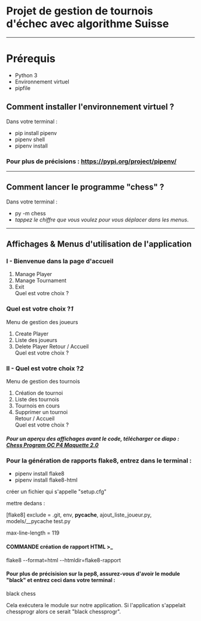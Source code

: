 # Projet de gestion de tournois d'échec avec algorithme Suisse
---
# Prérequis

- Python 3
- Environnement virtuel
- pipfile

## Comment installer l'environnement virtuel ?
Dans votre terminal :

* pip install pipenv
* pipenv shell
* pipenv install

### Pour plus de précisions : https://pypi.org/project/pipenv/
---

## Comment lancer le programme "chess" ?
Dans votre terminal :

* py -m chess
* _tappez le chiffre que vous voulez pour vous déplacer dans les menus_.
---

## Affichages & Menus d'utilisation de l'application

### I - Bienvenue dans la page d'accueil
1. Manage Player
2. Manage Tournament
3. Exit<br>
Quel est votre choix ?<br/>


### Quel est votre choix ?*1*
Menu de gestion des joueurs
1. Create Player
2. Liste des joueurs
3. Delete Player
Retour / Accueil<br>
Quel est votre choix ?<br/>


### II - Quel est votre choix ?*2*
Menu de gestion des tournois
1. Création de tournoi
2. Liste des tournois
3. Tournois en cours
4. Supprimer un tournoi<br>
Retour / Accueil<br/>
Quel est votre choix ?

##### Pour un aperçu des affichages avant le code, télécharger ce diapo : [Chess Program OC P4  Maquette 2.0](https://docs.google.com/presentation/d/1a-6vUmawzazSRycqUz_SB1P1LcgC3qgEoveW_9HPyxg/edit?usp=sharing)

### Pour la génération de rapports flake8, entrez dans le terminal :

+ pipenv install flake8
+ pipenv install flake8-html

créer un fichier qui s'appelle "setup.cfg"

mettre dedans : 

[flake8]
exclude =
	.git,
	env,
	__pycache__,
	ajout_liste_joueur.py,
	models/__pycache
	test.py

max-line-length = 119

#### COMMANDE création de rapport HTML >_

flake8 --format=html --htmldir=flake8-rapport

#### Pour plus de précisision sur la pep8, assurez-vous d'avoir le module "black" et entrez ceci dans votre terminal :

black chess

Cela exécutera le module sur notre application. Si l'application s'appelait chessprogr alors ce serait "black chessprogr".
